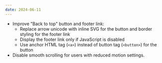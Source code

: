 ```yaml
---
date: 2024-06-11
---
```


* Improve "Back to top" button and footer link:
    * Replace arrow unicode with inline SVG for the button and border styling for the footer link
    * Display the footer link only if JavaScript is disabled
    * Use anchor HTML tag (`<a>`) instead of button tag (`<button>`) for the button
* Disable smooth scrolling for users with reduced motion settings.